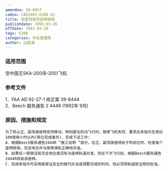 ```yaml
---
amendno: 39-0957  
cadno: CAD1993-K200-01  
title: 检查驾驶员座椅锁销  
publishdate: 1993-03-26  
effdate: 1993-03-26  
tags: K200  
categories: 华北管理局  
author: 边振海  
---
```

  
### 适用范围  
空中国王SKA-200(B-200)飞机  
  
<!--more-->  
### 参考文件  
1．FAA AD 92-27-1  修正案 39-8444  
 2．Beech 服务通告 2 444R  (1992年 9月)  
  
### 原因、措施和规定  
    为了防止正、副驾驶座椅突然移动，特别是在机动飞行时，致使飞机失控，要求在本指令生效后100使用小时以内(除已完成者外)，完成下述工作:  
    A．根据Beech服务通告2444R “施工说明 ”部分，在正、副驾驶座椅处于昀前位时，检查每个座椅锁销，完全啮合并与座椅滑轨正确地对准。  
    B．如果任一锁销没有完全啮合或没有与座椅轨道对准，则在下次飞行前，根据Beech服务通告2444R改装该座椅。  
    C．完成本指令可采用能保证安全的替代办法或调整完成的时间，但必须得到适航当局的批准。  
  
